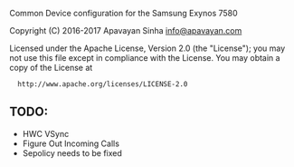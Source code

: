 Common Device configuration for the Samsung Exynos 7580

Copyright (C) 2016-2017 Apavayan Sinha <info@apavayan.com>

 Licensed under the Apache License, Version 2.0 (the "License");
 you may not use this file except in compliance with the License.
 You may obtain a copy of the License at

      http://www.apache.org/licenses/LICENSE-2.0



TODO:
-----
 - HWC VSync
 - Figure Out Incoming Calls
 - Sepolicy needs to be fixed
